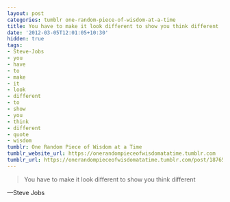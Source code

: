 ```yaml
---
layout: post
categories: tumblr one-random-piece-of-wisdom-at-a-time
title: You have to make it look different to show you think different
date: '2012-03-05T12:01:05+10:30'
hidden: true
tags:
- Steve-Jobs
- you
- have
- to
- make
- it
- look
- different
- to
- show
- you
- think
- different
- quote
- wisdom
tumblr: One Random Piece of Wisdom at a Time
tumblr_website_url: https://onerandompieceofwisdomatatime.tumblr.com
tumblr_url: https://onerandompieceofwisdomatatime.tumblr.com/post/18765010118/you-have-to-make-it-look-different-to-show-you
---
```

> You have to make it look different to show you think different

—Steve Jobs
